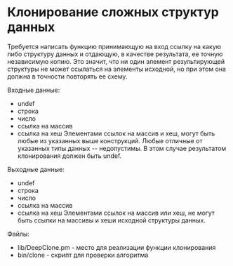Клонирование сложных структур данных
====================================

Требуется написать функцию принимающую на вход ссылку на какую либо структуру данных и отдающую, в качестве результата, ее точную независимую копию.
Это значит, что ни один элемент результирующей структуры не может ссылаться на элементы исходной, но при этом она должна в точности повторять ее схему.

Входные данные:
* undef
* строка
* число
* ссылка на массив
* ссылка на хеш
Элементами ссылок на массив и хеш, могут быть любые из указанных выше конструкций.
Любые отличные от указанных типы данных -- недопустимы. В этом случае результатом клонирования должен быть undef.

Выходные данные:
* undef
* строка
* число
* ссылка на массив
* ссылка на хеш
Элементами ссылок на массив или хеш, не могут быть ссылки на массивы и хеши исходной структуры данных.

Файлы:
* lib/DeepClone.pm - место для реализации функции клонирования
* bin/clone - скрипт для проверки алгоритма
